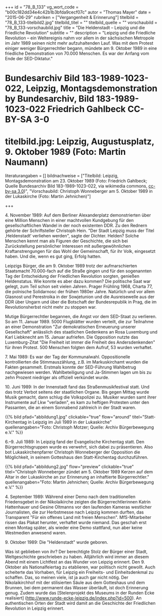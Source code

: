 +++
id = "78_B_133"
vg_wort_code = "b00c182dd34e4c42b1b3bfda9cecf07c"
autor = "Thomas Mayer"
date = "2015-06-29"
rubriken = ["Vergangenheit & Erinnerung"]
titelbild = "78_B_133-titelbild2.jpg"
titelbild_titel = ""
titelbild_quelle = ""
vorschaubild = "78_B_133-vorschaubild.jpg"
title = "Die Heldenstadt – Leipzig und die Friedliche Revolution"
subtitle = ""
description = "Leipzig und die Friedliche Revolution – ein Weltereignis nahm vor allem in der sächsischen Metropole im Jahr 1989 seinen nicht mehr aufzuhaltenden Lauf. Was mit dem Protest einiger weniger Bürgerrechtler begann, mündete am 9. Oktober 1989 in eine friedliche Demonstration von 70.000 Menschen. Es war der Anfang vom Ende der SED-Diktatur."

# Bundesarchiv Bild 183-1989-1023-022, Leipzig, Montagsdemonstration by Bundesarchiv, Bild 183-1989-1023-022  Friedrich Gahlbeck  CC-BY-SA 3-0

# titelbild.jpg: Leipzig, Augustusplatz, 9. Oktober 1989 (Foto: Martin Naumann)
literaturangaben = []
bildnachweise = ["Titelbild: Leipzig, Montagsdemonstration am 23. Oktober 1989 (Foto: Friedrich Gahlbeck; Quelle Bundesarchiv Bild 183-1989-1023-022, via wikimedia commons, [cc-by-sa 3.0](https://creativecommons.org/licenses/by-sa/3.0/de/deed.en))", "Vorschaubild: Christoph Wonneberger am 5. Oktober 1989 in der Lukaskirche (Foto: Martin Jehnichen)"]

+++

4\. November 1989: Auf dem Berliner Alexanderplatz demonstrierten über eine Million Menschen in einer machtvollen Kundgebung für den gesellschaftlichen Wandel in der noch existenten DDR. Zu den Rednern gehörte der Schriftsteller Christoph Hein. "Der Stadt Leipzig muss der Titel ‚Heldenstadt‘ verliehen werden", sagte der Dichter. Helden? Solche Menschen kennt man als Figuren der Geschichte, die sich bei Zurückstellung persönlicher Interessen mit außergewöhnlichen Kraftanstrengungen für das Wohl der Gemeinschaft, für ihr Volk, eingesetzt haben. Und die, wenn es gut ging, Erfolg hatten.

Leipzigs Bürger, die am 9. Oktober 1989 trotz der aufmarschierten Staatsmacht 70.000-fach auf die Straße gingen und für den sogenannten Tag der Entscheidung der Friedlichen Revolution sorgten, genießen Heldenstatus. Wie konnte es aber dazu kommen? Die politische Saat war gelegt, zum Teil schon seit vielen Jahren. Prager Frühling 1968, Charta 77, die polnische Solidarnosc der frühen 1980er Jahre. Natürlich und vor allem Glasnost und Perestroika in der Sowjetunion und die Ausreisewelle aus der DDR über Ungarn und über die Botschaft der Bundesrepublik in Prag, die im Revolutionsherbst nicht mehr zu stoppen war.

Mutige Bürgerrechtler begannen, die Angst vor dem SED-Staat zu verlieren. So am 11. Januar 1989. 5000 Flugblätter wurden verteilt, die zur Teilnahme an einer Demonstration "Zur demokratischen Erneuerung unserer Gesellschaft" anlässlich des staatlichen Gedenkens an Rosa Luxemburg und Karl Liebknecht am 15. Januar aufriefen. Die Opposition nutzte das Luxemburg-Zitat "Die Freiheit ist immer die Freiheit des Andersdenkenden" für ihren Protest. 500 Menschen folgten dem Aufruf, 53 wurden verhaftet.

7\. Mai 1989: Es war der Tag der Kommunalwahl. Oppositionelle kontrollierten die Stimmauszählung, z.B. im Markuskirchamt wurden die Fakten gesammelt. Erstmals konnte der SED-Führung Wahlbetrug nachgewiesen werden. Wahlbeteiligung und Ja-Stimmen lagen um bis zu zehn Prozent niedriger als offiziell verkündet wurde.

10\. Juni 1989: In der Innenstadt fand das Straßenmusikfestival statt. Und das trotz Verbot seitens der staatlichen Organe. Bis gegen Mittag wurde Musik gemacht, dann schlug die Volkspolizei zu. Musiker wurden samt ihrer Instrumente auf Lkw "verladen", es kam zu heftigen Protesten unter den Passanten, die an einem Sonnabend zahlreich in der Stadt waren.

{{% bild pfad="abbildung1.jpg" clickable="true" flow="around" titel="Statt-Kirchentag in Leipzig im Juli 1989 in der Lukaskirche"  quellenangaben="Foto: Christoph Motzer; Quelle: Archiv Bürgerbewegung e.V." %}}

6.–9. Juli 1989: In Leipzig fand der Evangelische Kirchentag statt. Den Bürgerrechtsgruppen wurde es verwehrt, sich dabei zu präsentieren. Also bot Lukaskirchenpfarrer Christoph Wonneberger der Opposition die Möglichkeit, in seinem Gotteshaus den Statt-Kirchentag durchzuführen.

{{% bild pfad="abbildung2.jpg" flow="preview" clickable="true" titel="Christoph Wonneberger zündet am 5. Oktober 1989 Kerzen auf dem Altar in der Lukaskirche an zur Erinnerung an inhaftierte Bürgerrechtler."  quellenangaben="Foto: Martin Jehnichen; Quelle: Archiv Bürgerbewegung e.V." %}}

4\. September 1989: Während einer Demo nach dem traditionellen Friedensgebet in der Nikolaikirche zeigten die Bürgerrechtlerinnen Katrin Hattenhauer und Gesine Oltmanns vor den laufenden Kameras westlicher Journalisten, die zur Herbstmesse nach Leipzig kommen durften, das Transparent "Für ein offenes Land mit freien Menschen". MfS-Mitarbeiter rissen das Plakat herunter, verhaftet wurde niemand. Das geschah erst einen Montag später, als wieder eine Demo stattfand, nun aber keine Westmedien anwesend waren.

9\. Oktober 1989: Die "Heldenstadt" wurde geboren.

Was ist geblieben von ihr? Der berechtigte Stolz der Bürger einer Stadt, Weltgeschichte geschrieben zu haben. Alljährlich wird immer an diesem Abend mit einem Lichtfest an das Wunder von Leipzig erinnert. Den 9. Oktober als Nationalfeiertag zu etablieren, war politisch nicht gewollt. Auch scheiterte das Vorhaben, für Leipzig ein Freiheits- und Einheitsdenkmal zu schaffen. Das, so meinen viele, ist ja auch gar nicht nötig. Der Nikolaikirchhof mit der stilisierten Säule aus dem Gotteshaus und dem Brunnen, bei dem permanent das Wasser überläuft, ist doch Erinnerung genug. Zudem wurde das [Stelenprojekt des Museums in der Runden Ecke realisiert] (http://www.runde-ecke-leipzig.de/index.php?id=500). An authentischen Orten der Stadt wird damit an die Geschichte der Friedlichen Revolution in Leipzig erinnert.
